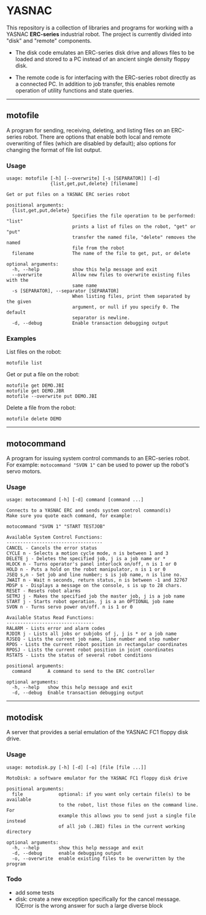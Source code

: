 # YASNAC

This repository is a collection of libraries and programs for working with a YASNAC **ERC-series** industrial robot. The project is currently divided into "disk" and "remote" components.

- The disk code emulates an ERC-series disk drive and allows files to be loaded and stored to a PC instead of an ancient single density floppy disk.

- The remote code is for interfacing with the ERC-series robot directly as a connected PC. In addition to job transfer, this enables remote operation of utility functions and state queries. 

---

## motofile

A program for sending, receiving, deleting, and listing files on an ERC-series robot. There are options that enable both local and remote overwriting of files (which are disabled by default); also options for changing the format of file list output.

### Usage

	usage: motofile [-h] [--overwrite] [-s [SEPARATOR]] [-d]
	                {list,get,put,delete} [filename]
	
	Get or put files on a YASNAC ERC series robot
	
	positional arguments:
	  {list,get,put,delete}
	                        Specifies the file operation to be performed: "list"
	                        prints a list of files on the robot, "get" or "put"
	                        transfer the named file, "delete" removes the named
	                        file from the robot
	  filename              The name of the file to get, put, or delete
	
	optional arguments:
	  -h, --help            show this help message and exit
	  --overwrite           Allow new files to overwrite existing files with the
	                        same name
	  -s [SEPARATOR], --separator [SEPARATOR]
	                        When listing files, print them separated by the given
	                        argument, or null if you specify 0. The default
	                        separator is newline.
	  -d, --debug           Enable transaction debugging output


### Examples

List files on the robot:

	motofile list

Get or put a file on the robot:

	motofile get DEMO.JBI
	motofile get DEMO.JBR
	motofile --overwrite put DEMO.JBI
	
Delete a file from the robot:

	motofile delete DEMO

---

## motocommand

A program for issuing system control commands to an ERC-series robot. For example: `motocommand "SVON 1"` can be used to power up the robot's servo motors.

### Usage

	usage: motocommand [-h] [-d] command [command ...]
	
	Connects to a YASNAC ERC and sends system control command(s)
	Make sure you quote each command, for example: 
	
	motocommand "SVON 1" "START TESTJOB"
	
	Available System Control Functions:
	-----------------------------------
	CANCEL - Cancels the error status
	CYCLE n - Selects a motion cycle mode, n is between 1 and 3
	DELETE j - Deletes the specified job, j is a job name or * 
	HLOCK n - Turns operator's panel interlock on/off, n is 1 or 0
	HOLD n - Puts a hold on the robot manipulator, n is 1 or 0
	JSEQ s,n - Set job and line number; s is job name, n is line no.
	JWAIT n - Wait n seconds, return status, n is between -1 and 32767
	MDSP s - Displays a message on the console, s is up to 28 chars.
	RESET - Resets robot alarms
	SETMJ j - Makes the specified job the master job, j is a job name
	START j - Starts robot operation. j is a an OPTIONAL job name
	SVON n - Turns servo power on/off. n is 1 or 0
	
	Available Status Read Functions:
	--------------------------------
	RALARM - Lists error and alarm codes
	RJDIR j - Lists all jobs or subjobs of j, j is * or a job name
	RJSEQ - Lists the current job name, line number and step number
	RPOS - Lists the current robot position in rectangular coordinates
	RPOSJ - Lists the current robot position in joint coordinates
	RSTATS - Lists the status of several robot conditions
	
	positional arguments:
	  command      A command to send to the ERC controller
	
	optional arguments:
	  -h, --help   show this help message and exit
	  -d, --debug  Enable transaction debugging output

---

## motodisk

A server that provides a serial emulation of the YASNAC FC1 floppy disk drive.


### Usage

	usage: motodisk.py [-h] [-d] [-o] [file [file ...]]
	
	MotoDisk: a software emulator for the YASNAC FC1 floppy disk drive
	
	positional arguments:
	  file             optional: if you want only certain file(s) to be available
	                   to the robot, list those files on the command line. For
	                   example this allows you to send just a single file instead
	                   of all job (.JBI) files in the current working directory
	
	optional arguments:
	  -h, --help       show this help message and exit
	  -d, --debug      enable debugging output
	  -o, --overwrite  enable existing files to be overwritten by the program


### Todo

- add some tests
- disk: create a new exception specifically for the cancel message. IOError is the wrong answer for such a large diverse block 